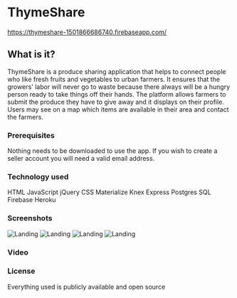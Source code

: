 # ThymeShare
https://thymeshare-1501866686740.firebaseapp.com/

## What is it?
ThymeShare is a produce sharing application that helps to connect people who like fresh fruits and vegetables to urban farmers. It ensures that the growers' labor will never go to waste because there always will be a hungry person ready to take things off their hands. The platform allows farmers to submit the produce they have to give away and it displays on their profile. Users may see on a map which items are available in their area and contact the farmers.

### Prerequisites
Nothing needs to be downloaded to use the app. If you wish to create a seller account you will need a valid email address.

### Technology used
HTML
JavaScript
jQuery
CSS
Materialize
Knex
Express
Postgres
SQL
Firebase
Heroku

### Screenshots
![Landing](http://i.imgur.com/ytj8Uh6.jpg)
![Landing](http://i.imgur.com/rc2P1Yk.png)
![Landing](http://i.imgur.com/qvhl85U.jpg)
![Landing](http://i.imgur.com/ZcN4PHI.jpg)

### Video

### License
Everything used is publicly available and open source
